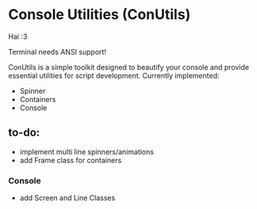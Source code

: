 # Console Utilities (ConUtils)

Hai :3 

Terminal needs ANSI support!

ConUtils is a simple toolkit designed to beautify your console and provide essential utilities for script development.
Currently implemented:

- Spinner
- Containers
- Console

## to-do:

- implement multi line spinners/animations
- add Frame class for containers

### Console

- add Screen and Line Classes